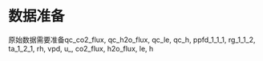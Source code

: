 # 数据准备

原始数据需要准备qc_co2_flux, qc_h2o_flux, qc_le, qc_h, ppfd_1_1_1, rg_1_1_2, ta_1_2_1, rh, vpd, u_, co2_flux, h2o_flux, le, h